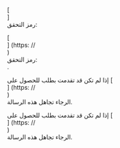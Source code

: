 [<br host>]<br action>رمز التحقق:<br code>

[<br host>] (https: //<br host>)<br action>رمز التحقق:<br code>.

إذا لم تكن قد تقدمت بطلب للحصول على [<br host>] (https: //<br host>)<br action>الرجاء تجاهل هذه الرسالة.

إذا لم تكن قد تقدمت بطلب للحصول على [<br host>] (https: //<br host>)<br action>الرجاء تجاهل هذه الرسالة.
